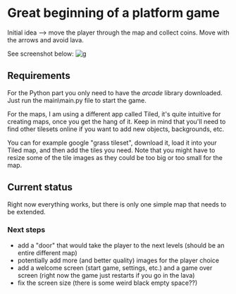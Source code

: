 # Great beginning of a platform game

Initial idea --> move the player through the map and collect coins. Move with the arrows and avoid lava.

See screenshot below:
![g](https://github.com/Paularossi/Platform-game/assets/46716589/f363179b-7f04-436e-998f-77115196e530)

## Requirements
For the Python part you only need to have the _arcade_ library downloaded. Just run the main\main.py file to start the game.

For the maps, I am using a different app called Tiled, it's quite intuitive for creating maps, once you get the hang of it. Keep in mind that you'll need to find other tilesets online if you want to add new objects, backgrounds, etc. 

You can for example google "grass tileset", download it, load it into your Tiled map, and then add the tiles you need. Note that you might have to resize some of the tile images as they could be too big or too small for the map.

## Current status 
Right now everything works, but there is only one simple map that needs to be extended.
### Next steps 
- add a "door" that would take the player to the next levels (should be an entire different map)
- potentially add more (and better quality) images for the player choice
- add a welcome screen (start game, settings, etc.) and a game over screen (right now the game just restarts if you go in the lava)
- fix the screen size (there is some weird black empty space??)

